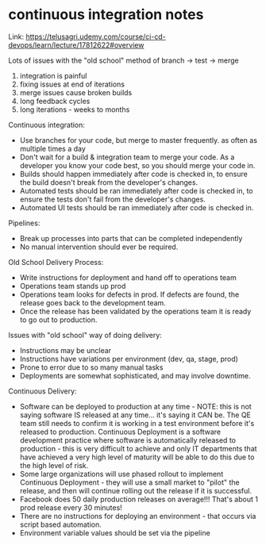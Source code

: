 # continuous integration notes

Link: https://telusagri.udemy.com/course/ci-cd-devops/learn/lecture/17812622#overview

Lots of issues with the "old school" method of branch -> test -> merge
1. integration is painful
2. fixing issues at end of iterations
3. merge issues cause broken builds
4. long feedback cycles
5. long iterations - weeks to months

Continuous integration:
* Use branches for your code, but merge to master frequently. as often as multiple times a day
* Don't wait for a build & integration team to merge your code. As a developer you know your code best, so you should merge your code in.
* Builds should happen immediately after code is checked in, to ensure the build doesn't break from the developer's changes.
* Automated tests should be ran immediately after code is checked in, to ensure the tests don't fail from the developer's changes.
* Automated UI tests should be ran immediately after code is checked in.

Pipelines:
* Break up processes into parts that can be completed independently
* No manual intervention should ever be required.

Old School Delivery Process:
* Write instructions for deployment and hand off to operations team
* Operations team stands up prod
* Operations team looks for defects in prod. If defects are found, the release goes back to the development team.
* Once the release has been validated by the operations team it is ready to go out to production.

Issues with "old school" way of doing delivery:
* Instructions may be unclear
* Instructions have variations per environment (dev, qa, stage, prod)
* Prone to error due to so many manual tasks
* Deployments are somewhat sophisticated, and may involve downtime.

Continuous Delivery:
* Software can be deployed to production at any time - NOTE: this is not saying software IS released at any time... it's saying it CAN be. The QE team still needs to confirm it is working in a test environment before it's released to production. Continuous Deployment is a software development practice where software is automatically released to production - this is very difficult to achieve and only IT departments that have achieved a very high level of maturity will be able to do this due to the high level of risk.
* Some large organizations will use phased rollout to implement Continuous Deployment - they will use a small market to "pilot" the release, and then will continue rolling out the release if it is successful.
* Facebook does 50 daily production releases on average!!! That's about 1 prod release every 30 minutes!
* There are no instructions for deploying an environment - that occurs via script based automation.
* Environment variable values should be set via the pipeline

